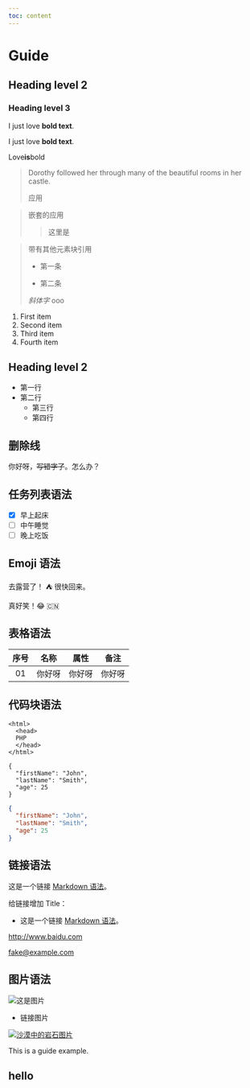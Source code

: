```yaml
---
toc: content
---
```


# Guide

## Heading level 2

### Heading level 3

I just love **bold text**.

I just love **bold text**.

Love**is**bold

> Dorothy followed her through many of the beautiful rooms in her castle.
>
> 应用

> 嵌套的应用
>
> > 这里是

> 带有其他元素块引用
>
> - 第一条
>
> - 第二条
>
> _斜体字_ ooo

1. First item
2. Second item
3. Third item
4. Fourth item

## Heading level 2

- 第一行
- 第二行
  - 第三行
  - 第四行

## 删除线

你好呀，~~写错字了~~。怎么办？

## 任务列表语法

- [x] 早上起床
- [ ] 中午睡觉
- [ ] 晚上吃饭

## Emoji 语法

去露营了！ ⛺ 很快回来。

真好笑！😂 🇨🇳

## 表格语法

| 序号 |  名称  |  属性  |  备注  |
| :--: | :----: | :----: | :----: |
|  01  | 你好呀 | 你好呀 | 你好呀 |

## 代码块语法

    <html>
      <head>
      PHP
      </head>
    </html>

```
{
  "firstName": "John",
  "lastName": "Smith",
  "age": 25
}
```

```json
{
  "firstName": "John",
  "lastName": "Smith",
  "age": 25
}
```

## 链接语法

这是一个链接 [Markdown 语法](https://markdown.com.cn)。

给链接增加 Title：

- 这是一个链接 [Markdown 语法](https://markdown.com.cn '最好的markdown教程')。

<http://www.baidu.com>

<fake@example.com>

## 图片语法

![这是图片](https://cloud-osmar.oss-cn-shanghai.aliyuncs.com/picture/R-C.png 'Magic Gardens')

- 链接图片

[![沙漠中的岩石图片](/R-C.png 'Shiprock')](https://markdown.com.cn)

This is a guide example.

## hello
